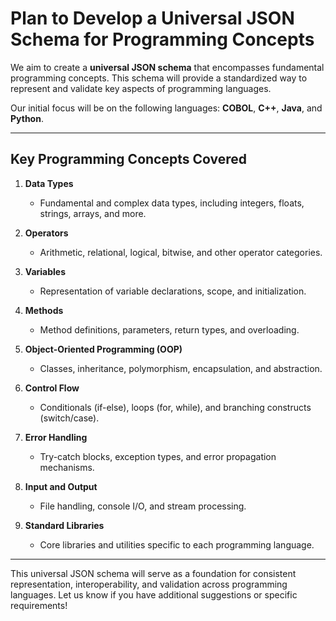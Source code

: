 # **Plan to Develop a Universal JSON Schema for Programming Concepts**  

We aim to create a **universal JSON schema** that encompasses fundamental programming concepts. This schema will provide a standardized way to represent and validate key aspects of programming languages.  

Our initial focus will be on the following languages: **COBOL**, **C++**, **Java**, and **Python**.  

---

## **Key Programming Concepts Covered**  

1. **Data Types**  
   - Fundamental and complex data types, including integers, floats, strings, arrays, and more.  

2. **Operators**  
   - Arithmetic, relational, logical, bitwise, and other operator categories.  

3. **Variables**  
   - Representation of variable declarations, scope, and initialization.  

4. **Methods**  
   - Method definitions, parameters, return types, and overloading.  

5. **Object-Oriented Programming (OOP)**  
   - Classes, inheritance, polymorphism, encapsulation, and abstraction.  

6. **Control Flow**  
   - Conditionals (if-else), loops (for, while), and branching constructs (switch/case).  

7. **Error Handling**  
   - Try-catch blocks, exception types, and error propagation mechanisms.  

8. **Input and Output**  
   - File handling, console I/O, and stream processing.  

9. **Standard Libraries**  
   - Core libraries and utilities specific to each programming language.  

---

This universal JSON schema will serve as a foundation for consistent representation, interoperability, and validation across programming languages. Let us know if you have additional suggestions or specific requirements!
